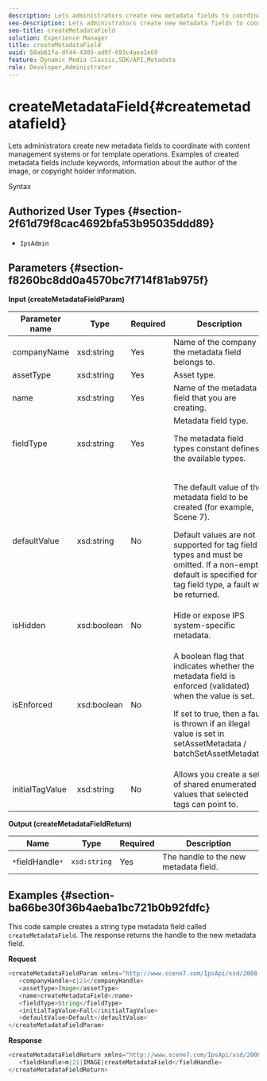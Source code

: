 ```yaml
---
description: Lets administrators create new metadata fields to coordinate with content management systems or for template operations. Examples of created metadata fields include keywords, information about the author of the image, or copyright holder information.
seo-description: Lets administrators create new metadata fields to coordinate with content management systems or for template operations. Examples of created metadata fields include keywords, information about the author of the image, or copyright holder information.
seo-title: createMetadataField
solution: Experience Manager
title: createMetadataField
uuid: 50ab61fa-df44-4305-ad9f-693c4aea1e69
feature: Dynamic Media Classic,SDK/API,Metadata
role: Developer,Administrator
---
```


# createMetadataField{#createmetadatafield}

Lets administrators create new metadata fields to coordinate with content management systems or for template operations. Examples of created metadata fields include keywords, information about the author of the image, or copyright holder information.

 Syntax 

## Authorized User Types {#section-2f61d79f8cac4692bfa53b95035ddd89}

* `IpsAdmin`

## Parameters {#section-f8260bc8dd0a4570bc7f714f81ab975f}

**Input (createMetadataFieldParam)** 

<table id="table_E5B249BBED3B4D2F9CEE2CCF27472D1B"> 
 <thead> 
  <tr> 
   <th colname="col1" class="entry"> Parameter name </th> 
   <th colname="col2" class="entry"> Type </th> 
   <th colname="col3" class="entry"> Required </th> 
   <th colname="col4" class="entry"> Description </th> 
  </tr> 
 </thead>
 <tbody> 
  <tr> 
   <td colname="col1"> <span class="codeph"> <span class="varname"> companyName</span> </span> </td> 
   <td colname="col2"> <span class="codeph"> xsd:string</span> </td> 
   <td colname="col3"> Yes </td> 
   <td colname="col4"> Name of the company the metadata field belongs to. </td> 
  </tr> 
  <tr> 
   <td colname="col1"> <span class="codeph"> <span class="varname"> assetType</span> </span> </td> 
   <td colname="col2"> <span class="codeph"> xsd:string</span> </td> 
   <td colname="col3"> Yes </td> 
   <td colname="col4"> Asset type. </td> 
  </tr> 
  <tr> 
   <td colname="col1"> <span class="codeph"> <span class="varname"> name</span> </span> </td> 
   <td colname="col2"> <span class="codeph"> xsd:string</span> </td> 
   <td colname="col3"> Yes </td> 
   <td colname="col4"> Name of the metadata field that you are creating. </td> 
  </tr> 
  <tr> 
   <td colname="col1"> <span class="codeph"> <span class="varname"> fieldType</span> </span> </td> 
   <td colname="col2"> <span class="codeph"> xsd:string</span> </td> 
   <td colname="col3"> Yes </td> 
   <td colname="col4">Metadata field type. <p>The metadata field types constant defines the available types. </p> </td> 
  </tr> 
  <tr> 
   <td colname="col1"> <span class="codeph"> <span class="varname"> defaultValue</span> </span> </td> 
   <td colname="col2"> <span class="codeph"> xsd:string</span> </td> 
   <td colname="col3"> No </td> 
   <td colname="col4"> <p>The default value of the metadata field to be created (for example, <span class="codeph"> Scene 7</span>). </p> <p>Default values are not supported for tag field types and must be omitted. If a non-empty default is specified for a tag field type, a fault will be returned. </p> </td> 
  </tr> 
  <tr> 
   <td colname="col1"> <span class="codeph"> <span class="varname"> isHidden</span> </span> </td> 
   <td colname="col2"> <span class="codeph"> xsd:boolean</span> </td> 
   <td colname="col3"> No </td> 
   <td colname="col4"> Hide or expose IPS system-specific metadata. </td> 
  </tr> 
  <tr> 
   <td colname="col1"><span class="codeph"><span class="varname"> isEnforced</span></span> </td> 
   <td colname="col2"><span class="codeph"> xsd:boolean</span> </td> 
   <td colname="col3"> <p>No </p> </td> 
   <td colname="col4"> <p>A boolean flag that indicates whether the metadata field is enforced (validated) when the value is set. </p> <p>If set to true, then a fault is thrown if an illegal value is set in <span class="codeph"> setAssetMetadata</span> /<span class="codeph"> batchSetAssetMetadata</span>. </p> </td> 
  </tr> 
  <tr> 
   <td colname="col1"> <span class="codeph"> <span class="varname"> initialTagValue</span> </span> </td> 
   <td colname="col2"> <span class="codeph"> xsd:string</span> </td> 
   <td colname="col3"> No </td> 
   <td colname="col4"> Allows you create a set of shared enumerated values that selected tags can point to. </td> 
  </tr> 
 </tbody> 
</table>

**Output (createMetadataFieldReturn)** 

|  Name  | Type  | Required  | Description  |
|---|---|---|---|
|  `*`fieldHandle`*`  | `xsd:string`  | Yes  | The handle to the new metadata field.  |

## Examples {#section-ba66be30f36b4aeba1bc721b0b92fdfc}

This code sample creates a string type metadata field called `createMetadataField`. The response returns the handle to the new metadata field.

**Request** 

```java
<createMetadataFieldParam xmlns="http://www.scene7.com/IpsApi/xsd/2008-01-15">
   <companyHandle>c|21</companyHandle>
   <assetType>Image</assetType>
   <name>createMetadataField</name>
   <fieldType>String</fieldType>
   <initialTagValue>Fall</initialTagValue>
   <defaultValue>Default</defaultValue>
</createMetadataFieldParam>
```

**Response** 

```java
<createMetadataFieldReturn xmlns="http://www.scene7.com/IpsApi/xsd/2008-01-15">
   <fieldHandle>m|21|IMAGE|createMetadataField</fieldHandle>
</createMetadataFieldReturn>
```

